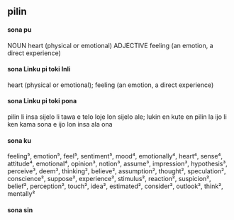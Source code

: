 ## pilin

#### sona pu

NOUN heart (physical or emotional)
ADJECTIVE feeling (an emotion, a direct experience)

#### sona Linku pi toki Inli

heart (physical or emotional); feeling (an emotion, a direct experience)

#### sona Linku pi toki pona

pilin li insa sijelo li tawa e telo loje lon sijelo ale; lukin en kute en pilin la ijo li ken kama sona e ijo lon insa ala ona

#### sona ku

feeling⁵, emotion⁵, feel⁵, sentiment⁵, mood⁴, emotionally⁴, heart⁴, sense⁴, attitude⁴, emotional⁴, opinion³, notion³, assume³, impression³, hypothesis³, perceive³, deem³, thinking², believe², assumption², thought², speculation², conscience², suppose², experience², stimulus², reaction², suspicion², belief², perception², touch², idea², estimated², consider², outlook², think², mentally²

#### sona sin

